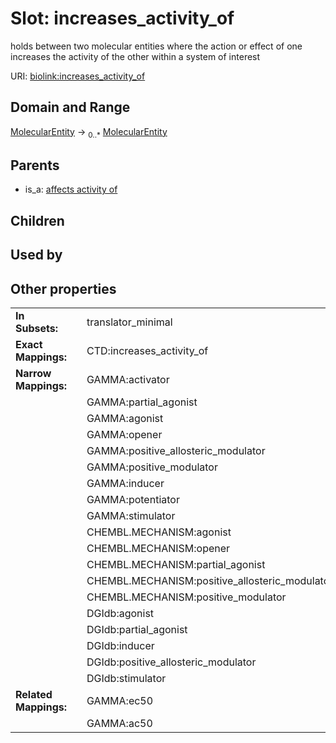 
# Slot: increases_activity_of


holds between two molecular entities where the action or effect of one increases the activity of the other within a system of interest

URI: [biolink:increases_activity_of](https://w3id.org/biolink/vocab/increases_activity_of)


## Domain and Range

[MolecularEntity](MolecularEntity.md) ->  <sub>0..*</sub> [MolecularEntity](MolecularEntity.md)

## Parents

 *  is_a: [affects activity of](affects_activity_of.md)

## Children


## Used by


## Other properties

|  |  |  |
| --- | --- | --- |
| **In Subsets:** | | translator_minimal |
| **Exact Mappings:** | | CTD:increases_activity_of |
| **Narrow Mappings:** | | GAMMA:activator |
|  | | GAMMA:partial_agonist |
|  | | GAMMA:agonist |
|  | | GAMMA:opener |
|  | | GAMMA:positive_allosteric_modulator |
|  | | GAMMA:positive_modulator |
|  | | GAMMA:inducer |
|  | | GAMMA:potentiator |
|  | | GAMMA:stimulator |
|  | | CHEMBL.MECHANISM:agonist |
|  | | CHEMBL.MECHANISM:opener |
|  | | CHEMBL.MECHANISM:partial_agonist |
|  | | CHEMBL.MECHANISM:positive_allosteric_modulator |
|  | | CHEMBL.MECHANISM:positive_modulator |
|  | | DGIdb:agonist |
|  | | DGIdb:partial_agonist |
|  | | DGIdb:inducer |
|  | | DGIdb:positive_allosteric_modulator |
|  | | DGIdb:stimulator |
| **Related Mappings:** | | GAMMA:ec50 |
|  | | GAMMA:ac50 |

